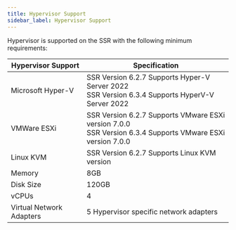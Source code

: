 ```yaml
---
title: Hypervisor Support 
sidebar_label: Hypervisor Support
---
```


Hypervisor is supported on the SSR with the following minimum requirements:


| Hypervisor Support | Specification | 
| --- | --- |
| Microsoft Hyper-V | SSR Version 6.2.7 Supports Hyper-V Server 2022 <br/> SSR Version 6.3.4 Supports HyperV-V Server 2022 |
| VMWare ESXi | SSR Version 6.2.7 Supports VMware ESXi version 7.0.0 <br/> SSR Version 6.3.4 Supports VMware ESXi version 7.0.0 |
| Linux KVM | SSR Version 6.2.7 Supports Linux KVM version  | SSR Version 6.2.7 Supports Linux KVM  version  |
| Memory | 8GB |
| Disk Size | 120GB |
| vCPUs | 4 |
| Virtual Network Adapters | 5 Hypervisor specific network adapters |